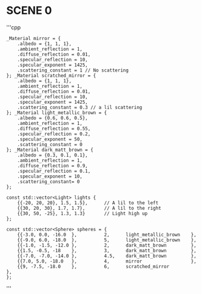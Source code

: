 # SCENE 0
'''cpp

    _Material mirror = {
        .albedo = {1, 1, 1},
        .ambient_reflection = 1,
        .diffuse_reflection = 0.01,
        .specular_reflection = 10,
        .specular_exponent = 1425,
        .scattering_constant = 1 // No scattering
    }; _Material scratched_mirror = {
        .albedo = {1, 1, 1},
        .ambient_reflection = 1,
        .diffuse_reflection = 0.01,
        .specular_reflection = 10,
        .specular_exponent = 1425,
        .scattering_constant = 0.3 // a lil scattering
    }; _Material light_metallic_brown = {
        .albedo = {0.6, 0.6, 0.5},
        .ambient_reflection = 1,
        .diffuse_reflection = 0.55,
        .specular_reflection = 0.2,
        .specular_exponent = 50,
        .scattering_constant = 0
    }; _Material dark_matt_brown = {
        .albedo = {0.3, 0.1, 0.1},
        .ambient_reflection = 1,
        .diffuse_reflection = 0.9,
        .specular_reflection = 0.1,
        .specular_exponent = 10,
        .scattering_constant= 0
    };

    const std::vector<Light> lights {
        {{-20, 20, 20}, 1.5, 1.5},      // A lil to the left
        {{30, 20, 30}, 1.7, 1.7},       // A lil to the right
        {{30, 50, -25}, 1.3, 1.3}       // Light high up
    };

    const std::vector<Sphere> spheres = {
        {{-3.0, 0.0, -16.0  },          2,      light_metallic_brown    },
        {{-9.0, 6.0, -18.0  },          5,      light_metallic_brown    },
        {{-1.0, -1.5, -12.0 },          2,      dark_matt_brown         },
        {{1.5, -0.5, -18    },          3,      dark_matt_brown         },
        {{-7.0, -7.0, -14.0 },          4.5,    dark_matt_brown         },
        {{7.0, 5.0, -18.0   },          4,      mirror                  },
        {{9, -7.5, -18.0    },          6,      scratched_mirror         },
    };

'''

